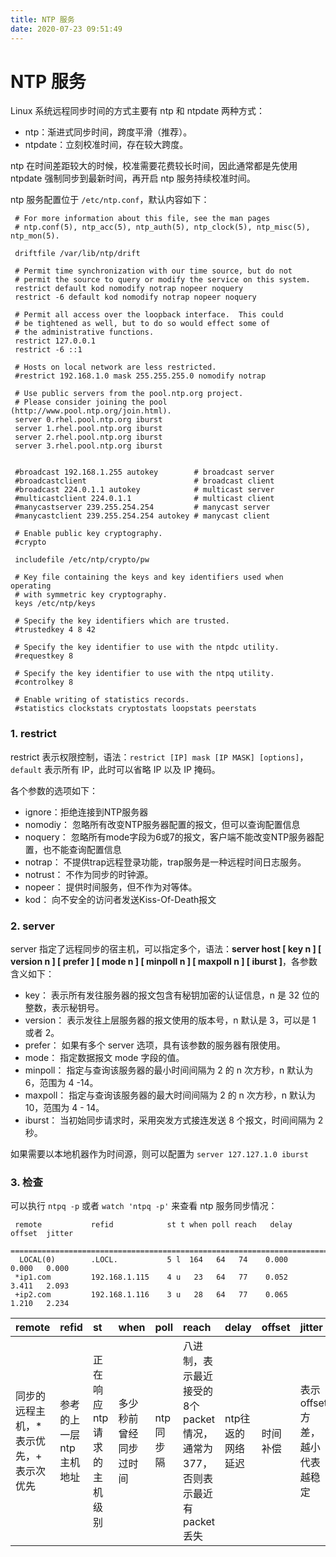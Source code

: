 ```yaml
---
title: NTP 服务
date: 2020-07-23 09:51:49
---
```

# NTP 服务

Linux 系统远程同步时间的方式主要有 ntp 和 ntpdate 两种方式：

* ntp：渐进式同步时间，跨度平滑（推荐）。
* ntpdate：立刻校准时间，存在较大跨度。

ntp 在时间差距较大的时候，校准需要花费较长时间，因此通常都是先使用 ntpdate 强制同步到最新时间，再开启 ntp 服务持续校准时间。

ntp 服务配置位于 `/etc/ntp.conf`，默认内容如下：

```properties
 # For more information about this file, see the man pages
 # ntp.conf(5), ntp_acc(5), ntp_auth(5), ntp_clock(5), ntp_misc(5), ntp_mon(5).

 driftfile /var/lib/ntp/drift

 # Permit time synchronization with our time source, but do not
 # permit the source to query or modify the service on this system.
 restrict default kod nomodify notrap nopeer noquery
 restrict -6 default kod nomodify notrap nopeer noquery

 # Permit all access over the loopback interface.  This could
 # be tightened as well, but to do so would effect some of
 # the administrative functions.
 restrict 127.0.0.1
 restrict -6 ::1

 # Hosts on local network are less restricted.
 #restrict 192.168.1.0 mask 255.255.255.0 nomodify notrap

 # Use public servers from the pool.ntp.org project.
 # Please consider joining the pool (http://www.pool.ntp.org/join.html).
 server 0.rhel.pool.ntp.org iburst
 server 1.rhel.pool.ntp.org iburst
 server 2.rhel.pool.ntp.org iburst
 server 3.rhel.pool.ntp.org iburst


 #broadcast 192.168.1.255 autokey        # broadcast server
 #broadcastclient                        # broadcast client
 #broadcast 224.0.1.1 autokey            # multicast server
 #multicastclient 224.0.1.1              # multicast client
 #manycastserver 239.255.254.254         # manycast server
 #manycastclient 239.255.254.254 autokey # manycast client

 # Enable public key cryptography.
 #crypto

 includefile /etc/ntp/crypto/pw

 # Key file containing the keys and key identifiers used when operating
 # with symmetric key cryptography.
 keys /etc/ntp/keys

 # Specify the key identifiers which are trusted.
 #trustedkey 4 8 42

 # Specify the key identifier to use with the ntpdc utility.
 #requestkey 8

 # Specify the key identifier to use with the ntpq utility.
 #controlkey 8

 # Enable writing of statistics records.
 #statistics clockstats cryptostats loopstats peerstats
```

### 1. restrict

restrict 表示权限控制，语法：`restrict [IP] mask [IP MASK] [options]`， `default` 表示所有 IP，此时可以省略 IP 以及 IP 掩码。

各个参数的选项如下：

* ignore：拒绝连接到NTP服务器
* nomodiy： 忽略所有改变NTP服务器配置的报文，但可以查询配置信息
* noquery： 忽略所有mode字段为6或7的报文，客户端不能改变NTP服务器配置，也不能查询配置信息
* notrap： 不提供trap远程登录功能，trap服务是一种远程时间日志服务。
* notrust： 不作为同步的时钟源。
* nopeer： 提供时间服务，但不作为对等体。
* kod： 向不安全的访问者发送Kiss-Of-Death报文

### 2. server

server 指定了远程同步的宿主机，可以指定多个，语法：**server host \[ key n \] \[ version n \] \[ prefer \] \[ mode n \] \[ minpoll n \] \[ maxpoll n \] \[ iburst \]**，各参数含义如下：

* key： 表示所有发往服务器的报文包含有秘钥加密的认证信息，n 是 32 位的整数，表示秘钥号。
* version： 表示发往上层服务器的报文使用的版本号，n 默认是 3，可以是 1 或者 2。
* prefer： 如果有多个 server 选项，具有该参数的服务器有限使用。
* mode： 指定数据报文 mode 字段的值。
* minpoll： 指定与查询该服务器的最小时间间隔为 2 的 n 次方秒，n 默认为 6，范围为 4 -14。
* maxpoll： 指定与查询该服务器的最大时间间隔为 2 的 n 次方秒，n 默认为 10，范围为 4 - 14。
* iburst： 当初始同步请求时，采用突发方式接连发送 8 个报文，时间间隔为 2 秒。

如果需要以本地机器作为时间源，则可以配置为 `server 127.127.1.0 iburst`

### 3. 检查

可以执行 `ntpq -p` 或者 `watch 'ntpq -p'` 来查看 ntp 服务同步情况：

```shell
 remote           refid            st t when poll reach   delay   offset  jitter
 ==============================================================================
  LOCAL(0)        .LOCL.           5 l  164   64   74    0.000    0.000   0.000
 *ip1.com         192.168.1.115    4 u   23   64   77    0.052    3.411   2.093
 +ip2.com         192.168.1.116    3 u   28   64   77    0.065    1.210   2.234
```

| remote | refid | st | when | poll | reach | delay | offset | jitter |
| :--- | :--- | :--- | :--- | :--- | :--- | :--- | :--- | :--- |
| 同步的远程主机，\* 表示优先，+ 表示次优先 | 参考的上一层ntp主机地址 | 正在响应ntp请求的主机级别 | 多少秒前曾经同步过时间 | ntp同步隔 | 八进制，表示最近接受的8个packet情况，通常为 377，否则表示最近有packet丢失 | ntp往返的网络延迟 | 时间补偿 | 表示offset方差，越小代表越稳定 |

